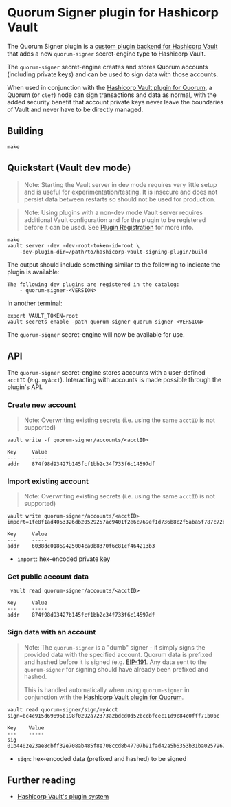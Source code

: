 # Quorum Signer plugin for Hashicorp Vault

The Quorum Signer plugin is a [custom plugin backend for Hashicorp Vault](https://www.vaultproject.io/docs/plugin) that adds a new `quorum-signer` secret-engine type to Hashicorp Vault.  

The `quorum-signer` secret-engine creates and stores Quorum accounts (including private keys) and can be used to sign data with those accounts.  

When used in conjunction with the [Hashicorp Vault plugin for Quorum](https://github.com/consensys/quorum-account-plugin-hashicorp-vault), a Quorum (or `clef`) node can sign transactions and data as normal, with the added security benefit that account private keys never leave the boundaries of Vault and never have to be directly managed.

## Building
```shell
make
```

## Quickstart (Vault dev mode)
> Note: Starting the Vault server in dev mode requires very little setup and is useful for experimentation/testing.  It is insecure and does not persist data between restarts so should not be used for production.

> Note: Using plugins with a non-dev mode Vault server requires additional Vault configuration and for the plugin to be registered before it can be used.  See [Plugin Registration](https://www.vaultproject.io/docs/internals/plugins#plugin-registration) for more info.

```shell
make 
vault server -dev -dev-root-token-id=root \
    -dev-plugin-dir=/path/to/hashicorp-vault-signing-plugin/build
``` 

The output should include something similar to the following to indicate the plugin is available:
```shell
The following dev plugins are registered in the catalog:
    - quorum-signer-<VERSION>
```

In another terminal:
```shell
export VAULT_TOKEN=root
vault secrets enable -path quorum-signer quorum-signer-<VERSION>
```

The `quorum-signer` secret-engine will now be available for use. 

## API
The `quorum-signer` secret-engine stores accounts with a user-defined `acctID` (e.g. `myAcct`).  Interacting with accounts is made possible through the plugin's API.

### Create new account
> Note: Overwriting existing secrets (i.e. using the same `acctID` is not supported)

```shell
vault write -f quorum-signer/accounts/<acctID>

Key     Value
---     -----
addr    874f98d93427b145fcf1bb2c34f733f6c14597df 
```

### Import existing account
> Note: Overwriting existing secrets (i.e. using the same `acctID` is not supported)

```shell
vault write quorum-signer/accounts/<acctID> import=1fe8f1ad4053326db20529257ac9401f2e6c769ef1d736b8c2f5aba5f787c72b

Key     Value
---     -----
addr    6038dc01869425004ca0b8370f6c81cf464213b3 
```

* `import`: hex-encoded private key

### Get public account data
```shell
 vault read quorum-signer/accounts/<acctID>

Key     Value
---     -----
addr    874f98d93427b145fcf1bb2c34f733f6c14597df
```

### Sign data with an account
> Note: The `quorum-signer` is a "dumb" signer - it simply signs the provided data with the specified account.  Quorum data is prefixed and hashed before it is signed (e.g. [EIP-191](https://github.com/ethereum/EIPs/blob/master/EIPS/eip-191.md).  Any data sent to the `quorum-signer` for signing should have already been prefixed and hashed.  
>
> This is handled automatically when using `quorum-signer` in conjunction with the [Hashicorp Vault plugin for Quorum](https://github.com/consensys/quorum-account-plugin-hashicorp-vault).

```shell
vault read quorum-signer/sign/myAcct sign=bc4c915d69896b198f0292a72373a2bdcd0d52bccbfcec11d9c84c0fff71b0bc

Key    Value
---    -----
sig    01b4402e23ae8cbff32e708ab485f8e708ccd8b47707b91fad42a5b6353b31ba02579620df93c1a6a189303fcf7a8095eb9c24a7bbc0039ab34e7df7bb6f3b5a01
```

* `sign`: hex-encoded data (prefixed and hashed) to be signed

## Further reading
* [Hashicorp Vault's plugin system](https://www.vaultproject.io/docs/internals/plugins)
